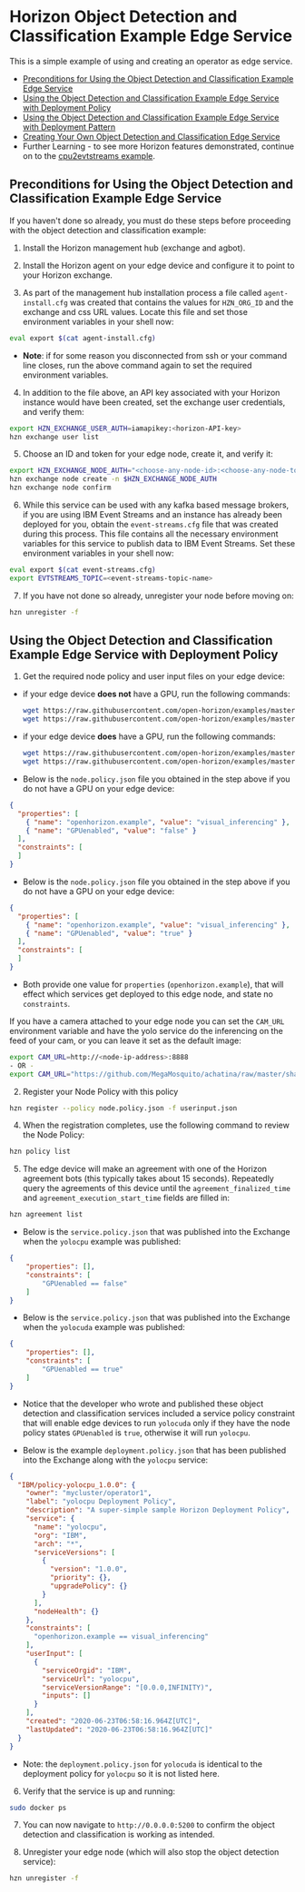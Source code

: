# Horizon Object Detection and Classification Example Edge Service

This is a simple example of using and creating an operator as edge service.

- [Preconditions for Using the Object Detection and Classification Example Edge Service](#preconditions)
- [Using the Object Detection and Classification Example Edge Service with Deployment Policy](#using-detect-policy)
- [Using the Object Detection and Classification Example Edge Service with Deployment Pattern](PatternRegister.md)
- [Creating Your Own Object Detection and Classification Edge Service](CreateService.md)
- Further Learning - to see more Horizon features demonstrated, continue on to the [cpu2evtstreams example](../../evtstreams/cpu2evtstreams).

## <a id=preconditions></a> Preconditions for Using the Object Detection and Classification Example Edge Service

If you haven't done so already, you must do these steps before proceeding with the object detection and classification example:

1. Install the Horizon management hub (exchange and agbot).

2. Install the Horizon agent on your edge device and configure it to point to your Horizon exchange.

3. As part of the management hub installation process a file called `agent-install.cfg` was created that contains the values for `HZN_ORG_ID` and the exchange and css URL values. Locate this file and set those environment variables in your shell now:

```bash
eval export $(cat agent-install.cfg)
```

 - **Note**: if for some reason you disconnected from ssh or your command line closes, run the above command again to set the required environment variables.

4. In addition to the file above, an API key associated with your Horizon instance would have been created, set the exchange user credentials, and verify them:

```bash
export HZN_EXCHANGE_USER_AUTH=iamapikey:<horizon-API-key>
hzn exchange user list
```

5. Choose an ID and token for your edge node, create it, and verify it:

```bash
export HZN_EXCHANGE_NODE_AUTH="<choose-any-node-id>:<choose-any-node-token>"
hzn exchange node create -n $HZN_EXCHANGE_NODE_AUTH
hzn exchange node confirm
```

6. While this service can be used with any kafka based message brokers, if you are using IBM Event Streams and an instance has already been deployed for you, obtain the `event-streams.cfg` file that was created during this process. This file contains all the necessary environment variables for this service to publish data to IBM Event Streams. Set these environment variables in your shell now:
```bash
eval export $(cat event-streams.cfg)
export EVTSTREAMS_TOPIC=<event-streams-topic-name>
```

7. If you have not done so already, unregister your node before moving on:

 ```bash
hzn unregister -f
```

## <a id=using-detect-policy></a> Using the Object Detection and Classification Example Edge Service with Deployment Policy

1. Get the required node policy and user input files on your edge device:

- if your edge device **does not** have a GPU, run the following commands:
  ```bash
  wget https://raw.githubusercontent.com/open-horizon/examples/master/edge/services/visual_inferencing/yolocpu/horizon/node.policy.json
  wget https://raw.githubusercontent.com/open-horizon/examples/master/edge/services/visual_inferencing/yolocpu/horizon/userinput.json
  ```
- if your edge device **does** have a GPU, run the following commands:
  ```bash
  wget https://raw.githubusercontent.com/open-horizon/examples/master/edge/services/visual_inferencing/yolocuda/horizon/node.policy.json
  wget https://raw.githubusercontent.com/open-horizon/examples/master/edge/services/visual_inferencing/yolocuda/horizon/userinput.json
  ```

- Below is the `node.policy.json` file you obtained in the step above if you do not have a GPU on your edge device:

```json
{
  "properties": [
    { "name": "openhorizon.example", "value": "visual_inferencing" },
    { "name": "GPUenabled", "value": "false" }
  ],
  "constraints": [
  ]
}
```

- Below is the `node.policy.json` file you obtained in the step above if you do not have a GPU on your edge device:

```json
{
  "properties": [
    { "name": "openhorizon.example", "value": "visual_inferencing" },
    { "name": "GPUenabled", "value": "true" }
  ],
  "constraints": [
  ]
}
```

- Both provide one value for `properties` (`openhorizon.example`), that will effect which services get deployed to this edge node, and state no `constraints`.

If you have a camera attached to your edge node you can set the `CAM_URL` environment variable and have the yolo service do the inferencing on the feed of your cam, or you can leave it set as the default image:
 ```bash
 export CAM_URL=http://<node-ip-address>:8888
 - OR -
 export CAM_URL="https://github.com/MegaMosquito/achatina/raw/master/shared/restcam/mock.jpg"
 ```

2. Register your Node Policy with this policy

```bash
hzn register --policy node.policy.json -f userinput.json
```

4. When the registration completes, use the following command to review the Node Policy:

```bash
hzn policy list
```

5. The edge device will make an agreement with one of the Horizon agreement bots (this typically takes about 15 seconds). Repeatedly query the agreements of this device until the `agreement_finalized_time` and `agreement_execution_start_time` fields are filled in:

```bash
hzn agreement list
```

- Below is the `service.policy.json` that was published into the Exchange when the `yolocpu` example was published:

```json
{
    "properties": [],
    "constraints": [
        "GPUenabled == false"
    ]
}
```

- Below is the `service.policy.json` that was published into the Exchange when the `yolocuda` example was published:

```json
{
    "properties": [],
    "constraints": [
        "GPUenabled == true"
    ]
}
```
- Notice that the developer who wrote and published these object detection and classification services included a service policy constraint that will enable edge devices to run `yolocuda` only if they have the node policy states `GPUenabled` is `true`, otherwise it will run `yolocpu`.

- Below is the example `deployment.policy.json` that has been published into the Exchange along with the `yolocpu` service:

```json
{
  "IBM/policy-yolocpu_1.0.0": {
    "owner": "mycluster/operator1",
    "label": "yolocpu Deployment Policy",
    "description": "A super-simple sample Horizon Deployment Policy",
    "service": {
      "name": "yolocpu",
      "org": "IBM",
      "arch": "*",
      "serviceVersions": [
        {
          "version": "1.0.0",
          "priority": {},
          "upgradePolicy": {}
        }
      ],
      "nodeHealth": {}
    },
    "constraints": [
      "openhorizon.example == visual_inferencing"
    ],
    "userInput": [
      {
        "serviceOrgid": "IBM",
        "serviceUrl": "yolocpu",
        "serviceVersionRange": "[0.0.0,INFINITY)",
        "inputs": []
      }
    ],
    "created": "2020-06-23T06:58:16.964Z[UTC]",
    "lastUpdated": "2020-06-23T06:58:16.964Z[UTC]"
  }
}
```

- Note: the `deployment.policy.json` for `yolocuda` is identical to the deployment policy for `yolocpu` so it is not listed here.

6. Verify that the service is up and running:

```bash
sudo docker ps 
```

7. You can now navigate to `http://0.0.0.0:5200` to confirm the object detection and classification is working as intended.

8. Unregister your edge node (which will also stop the object detection service):

```bash
hzn unregister -f
```
